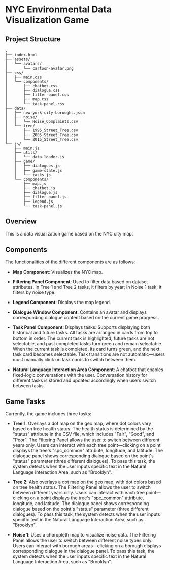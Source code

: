 # NYC Environmental Data Visualization Game

## Project Structure
```
.
├── index.html
├── assets/
│   └── avatars/
│       └── cartoon-avatar.png
├── css/
│   ├── main.css
│   └── components/
│       ├── chatbot.css
│       ├── dialogue.css
│       ├── filter-panel.css
│       ├── map.css
│       └── task-panel.css
├── data/
│   ├── new-york-city-boroughs.json
│   ├── noise/
│   │   └── Noise_Complaints.csv
│   └── tree/
│       ├── 1995_Street_Tree.csv
│       ├── 2005_Street_Tree.csv
│       └── 2015_Street_Tree.csv
└── js/
    ├── main.js
    ├── utils/
    │   └── data-loader.js
    ├── game/
    │   ├── dialogues.js
    │   ├── game-state.js
    │   └── tasks.js
    └── components/
        ├── map.js
        ├── chatbot.js
        ├── dialogue.js
        ├── filter-panel.js
        ├── legend.js
        └── task-panel.js
```

## Overview
This is a data visualization game based on the NYC city map.

## Components
The functionalities of the different components are as follows:

- **Map Component**: Visualizes the NYC map.

- **Filtering Panel Component**: Used to filter data based on dataset attributes. In Tree 1 and Tree 2 tasks, it filters by year; in Noise 1 task, it filters by noise type.

- **Legend Component**: Displays the map legend.

- **Dialogue Window Component**: Contains an avatar and displays corresponding dialogue content based on the current game progress.

- **Task Panel Component**: Displays tasks. Supports displaying both historical and future tasks. All tasks are arranged in cards from top to bottom in order. The current task is highlighted, future tasks are not selectable, and past completed tasks turn green and remain selectable. When the current task is completed, its card turns green, and the next task card becomes selectable. Task transitions are not automatic—users must manually click on task cards to switch between them.

- **Natural Language Interaction Area Component**: A chatbot that enables fixed-logic conversations with the user. Conversation history for different tasks is stored and updated accordingly when users switch between tasks.

## Game Tasks
Currently, the game includes three tasks:

- **Tree 1**: Overlays a dot map on the geo map, where dot colors vary based on tree health status. The health status is determined by the "status" attribute in the CSV file, which includes "Fair", "Good", and "Poor". The Filtering Panel allows the user to switch between different years only. Users can interact with each tree point—clicking on a point displays the tree's "spc_common" attribute, longitude, and latitude. The dialogue panel shows corresponding dialogue based on the point's "status" parameter (three different dialogues). To pass this task, the system detects when the user inputs specific text in the Natural Language Interaction Area, such as "Brooklyn".

- **Tree 2**: Also overlays a dot map on the geo map, with dot colors based on tree health status. The Filtering Panel allows the user to switch between different years only. Users can interact with each tree point—clicking on a point displays the tree's "spc_common" attribute, longitude, and latitude. The dialogue panel shows corresponding dialogue based on the point's "status" parameter (three different dialogues). To pass this task, the system detects when the user inputs specific text in the Natural Language Interaction Area, such as "Brooklyn".

- **Noise 1**: Uses a choropleth map to visualize noise data. The Filtering Panel allows the user to switch between different noise types only. Users can interact with borough areas—clicking on a borough displays corresponding dialogue in the dialogue panel. To pass this task, the system detects when the user inputs specific text in the Natural Language Interaction Area, such as "Brooklyn".